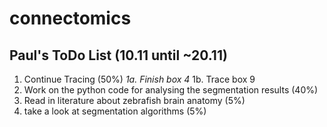 # connectomics


## Paul's ToDo List (10.11 until ~20.11)

1. Continue Tracing (50%)
<space><space>*<space>1a. Finish box 4
<space><space>*<space>1b. Trace box 9
2. Work on the python code for analysing the segmentation results (40%)
3. Read in literature about zebrafish brain anatomy (5%)
4. take a look at segmentation algorithms (5%)
